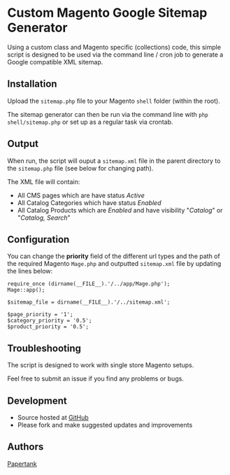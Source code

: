 # Custom Magento Google Sitemap Generator

Using a custom class and Magento specific (collections) code, this simple script is designed to be used via the command line / cron job to generate a Google compatible XML sitemap.

## Installation

Upload the `sitemap.php` file to your Magento `shell` folder (within the root).

The sitemap generator can then be run via the command line with `php shell/sitemap.php` or set up as a regular task via crontab.

## Output

When run, the script will ouput a `sitemap.xml` file in the parent directory to the `sitemap.php` file (see below for changing path).

The XML file will contain:

  * All CMS pages which are have status *Active*
  * All Catalog Categories which have status *Enabled*
  * All Catalog Products which are *Enabled* and have visibility "*Catalog*" or "*Catalog, Search*"

## Configuration

You can change the **priority** field of the different url types and the path of the required Magento `Mage.php` and outputted `sitemap.xml` file by updating the lines below:

	require_once (dirname(__FILE__).'/../app/Mage.php');
	Mage::app();

	$sitemap_file = dirname(__FILE__).'/../sitemap.xml';

	$page_priority = '1';
	$category_priority = '0.5';
	$product_priority = '0.5';

  	
## Troubleshooting

The script is designed to work with single store Magento setups.

Feel free to submit an issue if you find any problems or bugs.

## Development

- Source hosted at [GitHub](https://github.com/papertank/magento-postmark)
- Please fork and make suggested updates and improvements

## Authors

[Papertank](https://github.com/papertank)